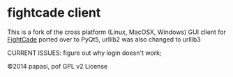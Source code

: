 fightcade client
================

This is a fork of the cross platform (Linux,  MacOSX, Windows) GUI client for
[FightCade](http://www.fightcade.com) ported over to PyQt5, urllib2 was also changed to urllib3

CURRENT ISSUES:
figure out why login doesn't work;

&copy;2014 papasi, pof GPL v2 License
